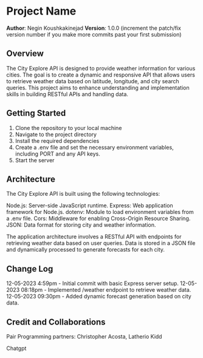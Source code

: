 # Project Name

**Author**: Negin Koushkakinejad
**Version**: 1.0.0 (increment the patch/fix version number if you make more commits past your first submission)

## Overview

The City Explore API is designed to provide weather information for various cities. The goal is to create a dynamic and responsive API that allows users to retrieve weather data based on latitude, longitude, and city search queries. This project aims to enhance understanding and implementation skills in building RESTful APIs and handling data.

## Getting Started

1. Clone the repository to your local machine
2. Navigate to the project directory
3. Install the required dependencies
4. Create a .env file and set the necessary environment variables, including PORT and any API keys.
5. Start the server

## Architecture

The City Explore API is built using the following technologies:

Node.js: Server-side JavaScript runtime.
Express: Web application framework for Node.js.
dotenv: Module to load environment variables from a .env file.
Cors: Middleware for enabling Cross-Origin Resource Sharing.
JSON: Data format for storing city and weather information.

The application architecture involves a RESTful API with endpoints for retrieving weather data based on user queries. Data is stored in a JSON file and dynamically processed to generate forecasts for each city.

## Change Log

12-05-2023 4:59pm - Initial commit with basic Express server setup.
12-05-2023 08:18pm - Implemented /weather endpoint to retrieve weather data.
12-05-2023 09:30pm - Added dynamic forecast generation based on city data.


## Credit and Collaborations

Pair Programming partners: Christopher Acosta, Latherio Kidd

Chatgpt
 